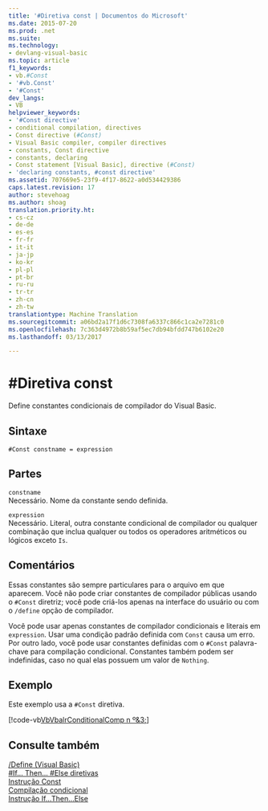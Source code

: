 ```yaml
---
title: '#Diretiva const | Documentos do Microsoft'
ms.date: 2015-07-20
ms.prod: .net
ms.suite: 
ms.technology:
- devlang-visual-basic
ms.topic: article
f1_keywords:
- vb.#Const
- '#vb.Const'
- '#Const'
dev_langs:
- VB
helpviewer_keywords:
- '#Const directive'
- conditional compilation, directives
- Const directive (#Const)
- Visual Basic compiler, compiler directives
- constants, Const directive
- constants, declaring
- Const statement [Visual Basic], directive (#Const)
- 'declaring constants, #const directive'
ms.assetid: 707669e5-23f9-4f17-8622-a0d534429386
caps.latest.revision: 17
author: stevehoag
ms.author: shoag
translation.priority.ht:
- cs-cz
- de-de
- es-es
- fr-fr
- it-it
- ja-jp
- ko-kr
- pl-pl
- pt-br
- ru-ru
- tr-tr
- zh-cn
- zh-tw
translationtype: Machine Translation
ms.sourcegitcommit: a06bd2a17f1d6c7308fa6337c866c1ca2e7281c0
ms.openlocfilehash: 7c363d4972b8b59af5ec7db94bfdd747b6102e20
ms.lasthandoff: 03/13/2017

---
```

# <a name="const-directive"></a>#Diretiva const
Define constantes condicionais de compilador do Visual Basic.  
  
## <a name="syntax"></a>Sintaxe  
  
```  
#Const constname = expression  
```  
  
## <a name="parts"></a>Partes  
 `constname`  
 Necessário. Nome da constante sendo definida.  
  
 `expression`  
 Necessário. Literal, outra constante condicional de compilador ou qualquer combinação que inclua qualquer ou todos os operadores aritméticos ou lógicos exceto `Is`.  
  
## <a name="remarks"></a>Comentários  
 Essas constantes são sempre particulares para o arquivo em que aparecem. Você não pode criar constantes de compilador públicas usando o `#Const` diretriz; você pode criá-los apenas na interface do usuário ou com o `/define` opção de compilador.  
  
 Você pode usar apenas constantes de compilador condicionais e literais em `expression`. Usar uma condição padrão definida com `Const` causa um erro. Por outro lado, você pode usar constantes definidas com o `#Const` palavra-chave para compilação condicional. Constantes também podem ser indefinidas, caso no qual elas possuem um valor de `Nothing`.  
  
## <a name="example"></a>Exemplo  
 Este exemplo usa a `#Const` diretiva.  
  
 [!code-vb[VbVbalrConditionalComp n º&3;](../../../visual-basic/language-reference/directives/codesnippet/VisualBasic/const-directive_1.vb)]  
  
## <a name="see-also"></a>Consulte também  
 [/Define (Visual Basic)](../../../visual-basic/reference/command-line-compiler/define.md)   
 [#If... Then... #Else diretivas](../../../visual-basic/language-reference/directives/if-then-else-directives.md)   
 [Instrução Const](../../../visual-basic/language-reference/statements/const-statement.md)   
 [Compilação condicional](../../../visual-basic/programming-guide/program-structure/conditional-compilation.md)   
 [Instrução If...Then...Else](../../../visual-basic/language-reference/statements/if-then-else-statement.md)
